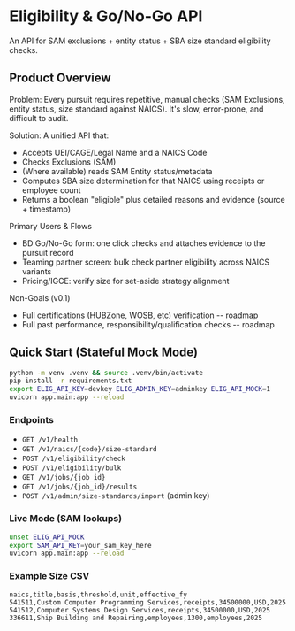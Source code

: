 # Eligibility & Go/No-Go API

An API for SAM exclusions + entity status + SBA size standard eligibility checks.

## Product Overview
Problem: Every pursuit requires repetitive, manual checks (SAM Exclusions, entity status, size standard against NAICS). It's slow, error-prone, and difficult to audit.

Solution: A unified API that:
- Accepts UEI/CAGE/Legal Name and a NAICS Code
- Checks Exclusions (SAM)
- (Where available) reads SAM Entity status/metadata
- Computes SBA size determination for that NAICS using receipts or employee count
- Returns a boolean "eligible" plus detailed reasons and evidence (source + timestamp)

Primary Users & Flows
- BD Go/No-Go form: one click checks and attaches evidence to the pursuit record
- Teaming partner screen: bulk check partner eligibility across NAICS variants
- Pricing/IGCE: verify size for set-aside strategy alignment

Non-Goals (v0.1)
- Full certifications (HUBZone, WOSB, etc) verification -- roadmap
- Full past performance, responsibility/qualification checks -- roadmap

## Quick Start (Stateful Mock Mode)
```bash
python -m venv .venv && source .venv/bin/activate
pip install -r requirements.txt
export ELIG_API_KEY=devkey ELIG_ADMIN_KEY=adminkey ELIG_API_MOCK=1
uvicorn app.main:app --reload
```

### Endpoints
- `GET /v1/health`
- `GET /v1/naics/{code}/size-standard`
- `POST /v1/eligibility/check`
- `POST /v1/eligibility/bulk`
- `GET /v1/jobs/{job_id}`
- `GET /v1/jobs/{job_id}/results`
- `POST /v1/admin/size-standards/import` (admin key)

### Live Mode (SAM lookups)
```bash
unset ELIG_API_MOCK
export SAM_API_KEY=your_sam_key_here
uvicorn app.main:app --reload
```

### Example Size CSV
```csv
naics,title,basis,threshold,unit,effective_fy
541511,Custom Computer Programming Services,receipts,34500000,USD,2025
541512,Computer Systems Design Services,receipts,34500000,USD,2025
336611,Ship Building and Repairing,employees,1300,employees,2025
```
